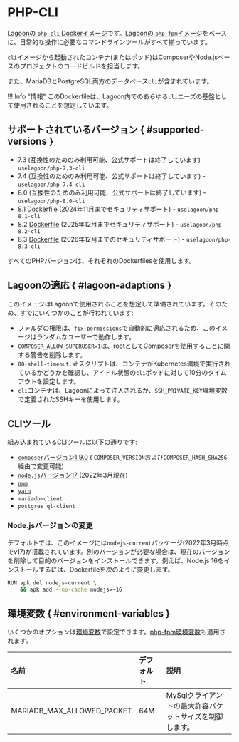 # PHP-CLI

[Lagoonの `php-cli` Dockerイメージ](https://github.com/uselagoon/lagoon-images/blob/main/images/php-cli)です。[Lagoonの `php-fpm`イメージ](./php-fpm.md)をベースに、日常的な操作に必要なコマンドラインツールがすべて揃っています。

`cli`イメージから起動されたコンテナ(またはポッド)はComposerやNode.jsベースのプロジェクトのコードビルドを担当します。

また、MariaDBとPostgreSQL両方のデータベース`cli`が含まれています。

!!! Info "情報"
    このDockerfileは、Lagoon内でのあらゆる`cli`ニーズの基盤として使用されることを想定しています。

## サポートされているバージョン { #supported-versions }

* 7.3 (互換性のためのみ利用可能、公式サポートは終了しています) - `uselagoon/php-7.3-cli`
* 7.4 (互換性のためのみ利用可能、公式サポートは終了しています) - `uselagoon/php-7.4-cli`
* 8.0 (互換性のためのみ利用可能、公式サポートは終了しています) - `uselagoon/php-8.0-cli`
* 8.1 [Dockerfile](https://github.com/uselagoon/lagoon-images/blob/main/images/php-cli/8.1.Dockerfile) (2024年11月までセキュリティサポート) - `uselagoon/php-8.1-cli`
* 8.2 [Dockerfile](https://github.com/uselagoon/lagoon-images/blob/main/images/php-cli/8.2.Dockerfile) (2025年12月までセキュリティサポート) - `uselagoon/php-8.2-cli`
* 8.3 [ Dockerfile](https://github.com/uselagoon/lagoon-images/blob/main/images/php-cli/8.3.Dockerfile) (2026年12月までのセキュリティサポート) - `uselagoon/php-8.3-cli`

すべてのPHPバージョンは、それぞれのDockerfilesを使用します。

## Lagoonの適応 { #lagoon-adaptions }

このイメージはLagoonで使用されることを想定して準備されています。そのため、すでにいくつかのことが行われています:

* フォルダの権限は、[`fix-permissions`](https://github.com/uselagoon/lagoon-images/blob/main/images/commons/fix-permissions)で自動的に適応されるため、このイメージはランダムなユーザーで動作します。
* `COMPOSER_ALLOW_SUPERUSER=1`は、rootとしてComposerを使用することに関する警告を削除します。
* `80-shell-timeout.sh`スクリプトは、コンテナがKubernetes環境で実行されているかどうかを確認し、アイドル状態の`cli`ポッドに対して10分のタイムアウトを設定します。
* `cli`コンテナは、Lagoonによって注入されるか、`SSH_PRIVATE_KEY`環境変数で定義されたSSHキーを使用します。

## CLIツール

組み込まれているCLIツールは以下の通りです:

* [`composer`バージョン1.9.0](https://getcomposer.org/) \( `COMPOSER_VERSION`および`COMPOSER_HASH_SHA256`経由で変更可能\)
* [`node.js`バージョン17](https://nodejs.org/en/) \(2022年3月現在\)
* [`npm`](https://www.npmjs.com/)
* [`yarn`](https://yarnpkg.com/lang/en/)
* `mariadb-client`
* `postgres ql-client`

### Node.jsバージョンの変更

デフォルトでは、このイメージには`nodejs-current`パッケージ(2022年3月時点でv17)が搭載されています。別のバージョンが必要な場合は、現在のバージョンを削除して目的のバージョンをインストールできます。例えば、Node.js 16をインストールするには、Dockerfileを次のように変更します。

```bash title="Node.jsバージョンの更新"
RUN apk del nodejs-current \
    && apk add --no-cache nodejs=~16
```

## 環境変数 { #environment-variables }

いくつかのオプションは[環境変数](../concepts-advanced/environment-variables.md)で設定できます。[php-fpm環境変数](php-fpm.md#environment-variables)も適用されます。

| 名前                       | デフォルト | 説明                                           |
| :------------------------- | :------ | :---------------------------------------------------- |
| MARIADB_MAX_ALLOWED_PACKET | 64M     | MySqlクライアントの最大許容パケットサイズを制御します。 |

